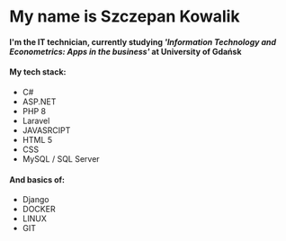 # My name is Szczepan Kowalik

#### I'm the IT technician, currently studying   *'Information Technology and Econometrics: Apps in the business'*  at  University of Gdańsk
#### My tech stack:
  - C#
  - ASP.NET 
  - PHP 8
  - Laravel
  - JAVASRCIPT
  - HTML 5
  - CSS
  - MySQL / SQL Server
#### And basics of: 
  - Django
  - DOCKER
  - LINUX
  - GIT
